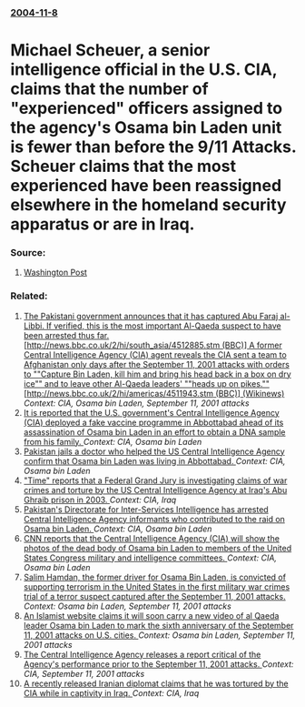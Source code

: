 ### [2004-11-8](/news/2004/11/8/index.md)

#  Michael Scheuer, a senior intelligence official in the U.S. CIA, claims that the number of "experienced" officers assigned to the agency's Osama bin Laden unit is fewer than before the 9/11 Attacks. Scheuer claims that the most experienced have been reassigned elsewhere in the homeland security apparatus or are in Iraq. 




### Source:

1. [Washington Post](http://www.washingtonpost.com/ac2/wp-dyn/A35237-2004Nov8?language=printer)

### Related:

1. [ The Pakistani government announces that it has captured Abu Faraj al-Libbi. If verified, this is the most important Al-Qaeda suspect to have been arrested thus far. [http://news.bbc.co.uk/2/hi/south_asia/4512885.stm (BBC)] A former Central Intelligence Agency (CIA) agent reveals the CIA sent a team to Afghanistan only days after the September 11, 2001 attacks with orders to ""Capture Bin Laden, kill him and bring his head back in a box on dry ice"" and to leave other Al-Qaeda leaders' ""heads up on pikes."" [http://news.bbc.co.uk/2/hi/americas/4511943.stm (BBC)] (Wikinews)](/news/2005/05/4/the-pakistani-government-announces-that-it-has-captured-abu-faraj-al-libbi-if-verified-this-is-the-most-important-al-qaeda-suspect-to-hav.md) _Context: CIA, Osama bin Laden, September 11, 2001 attacks_
2. [It is reported that the U.S. government's Central Intelligence Agency (CIA) deployed a fake vaccine programme in Abbottabad ahead of its assassination of Osama bin Laden in an effort to obtain a DNA sample from his family. ](/news/2011/07/12/it-is-reported-that-the-u-s-government-s-central-intelligence-agency-cia-deployed-a-fake-vaccine-programme-in-abbottabad-ahead-of-its-ass.md) _Context: CIA, Osama bin Laden_
3. [Pakistan jails a doctor who helped the US Central Intelligence Agency confirm that Osama bin Laden was living in Abbottabad. ](/news/2011/07/11/pakistan-jails-a-doctor-who-helped-the-us-central-intelligence-agency-confirm-that-osama-bin-laden-was-living-in-abbottabad.md) _Context: CIA, Osama bin Laden_
4. ["Time" reports that a Federal Grand Jury is investigating claims of war crimes and torture by the US Central Intelligence Agency at Iraq's Abu Ghraib prison in 2003. ](/news/2011/06/14/time-reports-that-a-federal-grand-jury-is-investigating-claims-of-war-crimes-and-torture-by-the-us-central-intelligence-agency-at-iraq-s-a.md) _Context: CIA, Iraq_
5. [Pakistan's Directorate for Inter-Services Intelligence has arrested Central Intelligence Agency informants who contributed to the raid on Osama bin Laden. ](/news/2011/06/14/pakistan-s-directorate-for-inter-services-intelligence-has-arrested-central-intelligence-agency-informants-who-contributed-to-the-raid-on-os.md) _Context: CIA, Osama bin Laden_
6. [CNN reports that the Central Intelligence Agency (CIA) will show the photos of the dead body of Osama bin Laden to members of the United States Congress military and intelligence committees. ](/news/2011/05/10/cnn-reports-that-the-central-intelligence-agency-cia-will-show-the-photos-of-the-dead-body-of-osama-bin-laden-to-members-of-the-united-sta.md) _Context: CIA, Osama bin Laden_
7. [ Salim Hamdan, the former driver for Osama Bin Laden, is convicted of supporting terrorism in the United States in the first military war crimes trial of a terror suspect captured after the September 11, 2001 attacks. ](/news/2008/08/6/salim-hamdan-the-former-driver-for-osama-bin-laden-is-convicted-of-supporting-terrorism-in-the-united-states-in-the-first-military-war-cr.md) _Context: Osama bin Laden, September 11, 2001 attacks_
8. [ An Islamist website claims it will soon carry a new video of al Qaeda leader Osama bin Laden to mark the sixth anniversary of the September 11, 2001 attacks on U.S. cities. ](/news/2007/09/6/an-islamist-website-claims-it-will-soon-carry-a-new-video-of-al-qaeda-leader-osama-bin-laden-to-mark-the-sixth-anniversary-of-the-september.md) _Context: Osama bin Laden, September 11, 2001 attacks_
9. [ The Central Intelligence Agency releases a report critical of the Agency's performance prior to the September 11, 2001 attacks. ](/news/2007/08/21/the-central-intelligence-agency-releases-a-report-critical-of-the-agency-s-performance-prior-to-the-september-11-2001-attacks.md) _Context: CIA, September 11, 2001 attacks_
10. [ A recently released Iranian diplomat claims that he was tortured by the CIA while in captivity in Iraq. ](/news/2007/04/7/a-recently-released-iranian-diplomat-claims-that-he-was-tortured-by-the-cia-while-in-captivity-in-iraq.md) _Context: CIA, Iraq_
